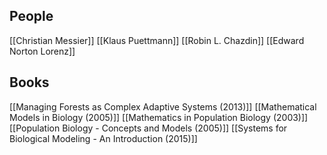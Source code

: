 ## People
[[Christian Messier]]
[[Klaus Puettmann]]
[[Robin L. Chazdin]]
[[Edward Norton Lorenz]]
## Books
[[Managing Forests as Complex Adaptive Systems (2013)]]
[[Mathematical Models in Biology (2005)]]
[[Mathematics in Population Biology (2003)]]
[[Population Biology - Concepts and Models (2005)]]
[[Systems for Biological Modeling - An Introduction (2015)]]